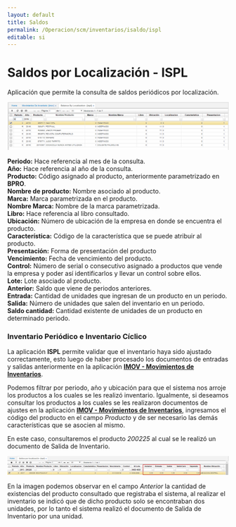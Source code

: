 ```yaml
---
layout: default
title: Saldos
permalink: /Operacion/scm/inventarios/isaldo/ispl
editable: si
---
```


# Saldos por Localización - ISPL

Aplicación que permite la consulta de saldos periódicos por localización.

![](ispl1.png)

**Periodo:**  Hace referencia al mes de la consulta.  
**Año:** Hace referencia al año de la consulta.  
**Producto:** Código asignado al producto, anteriormente parametrizado en **BPRO**.  
**Nombre de producto:** Nombre asociado al producto.  
**Marca:** Marca parametrizada en el producto.  
**Nombre Marca:** Nombre de la marca parametrizada.  
**Libro:** Hace referencia al libro consultado.  
**Ubicación:** Número de ubicación de la empresa en donde se encuentra el producto.  
**Característica:** Código de la característica que se puede atribuir al producto.  
**Presentación:** Forma de presentación del producto  
**Vencimiento:** Fecha de vencimiento del producto.  
**Control:** Número de serial o consecutivo asignado a productos que vende la empresa y poder así identificarlos y llevar un control sobre ellos.  
**Lote:** Lote asociado al producto.  
**Anterior:** Saldo que viene de periodos anteriores.  
**Entrada:** Cantidad de unidades que ingresan de un producto en un periodo.  
**Salida:** Número de unidades que salen del inventario en un periodo.  
**Saldo cantidad:** Cantidad existente de unidades de un producto en determinado periodo.  

### Inventario Periódico e Inventario Cíclico

La aplicación **ISPL** permite validar que el inventario haya sido ajustado correctamente, esto luego de haber procesado los documentos de entradas y salidas anteriormente en la aplicación [**IMOV - Movimientos de Inventarios**](http://docs.oasiscom.com/Operacion/scm/inventarios/imovimient/imov).  

Podemos filtrar por periodo, año y ubicación para que el sistema nos arroje los productos a los cuales se les realizó inventario. Igualmente, si deseamos consultar los productos a los cuales se les realizaron documentos de ajustes en la aplicación [**IMOV - Movimientos de Inventarios**](http://docs.oasiscom.com/Operacion/scm/inventarios/imovimient/imov), ingresamos el código del producto en el campo _Producto_ y de ser necesario las demás características que se asocien al mismo.  

En este caso, consultaremos el producto _200225_ al cual se le realizó un documento de Salida de Inventario.  

![](ispl2.png)

En la imagen podemos observar en el campo _Anterior_ la cantidad de existencias del producto consultado que registraba el sistema, al realizar el inventario se indicó que de dicho producto solo se encontraban dos unidades, por lo tanto el sistema realizó el documento de Salida de Inventario por una unidad.  







